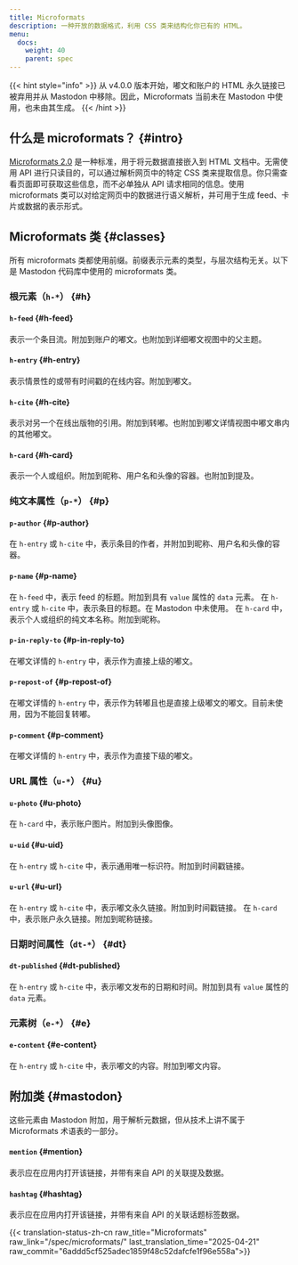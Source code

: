 ```yaml
---
title: Microformats
description: 一种开放的数据格式，利用 CSS 类来结构化你已有的 HTML。
menu:
  docs:
    weight: 40
    parent: spec
---
```


{{< hint style="info" >}}
从 v4.0.0 版本开始，嘟文和账户的 HTML 永久链接已被弃用并从 Mastodon 中移除。因此，Microformats 当前未在 Mastodon 中使用，也未由其生成。
{{< /hint >}}

## 什么是 microformats？ {#intro}

[Microformats 2.0](https://microformats.io/) 是一种标准，用于将元数据直接嵌入到 HTML 文档中。无需使用 API 进行只读目的，可以通过解析网页中的特定 CSS 类来提取信息。你只需查看页面即可获取这些信息，而不必单独从 API 请求相同的信息。使用 microformats 类可以对给定网页中的数据进行语义解析，并可用于生成 feed、卡片或数据的表示形式。

## Microformats 类 {#classes}

所有 microformats 类都使用前缀。前缀表示元素的类型，与层次结构无关。以下是 Mastodon 代码库中使用的 microformats 类。

### 根元素（`h-*`） {#h}

#### `h-feed` {#h-feed}

表示一个条目流。附加到账户的嘟文。也附加到详细嘟文视图中的父主题。

#### `h-entry` {#h-entry}

表示情景性的或带有时间戳的在线内容。附加到嘟文。

#### `h-cite` {#h-cite}

表示对另一个在线出版物的引用。附加到转嘟。也附加到嘟文详情视图中嘟文串内的其他嘟文。

#### `h-card` {#h-card}

表示一个人或组织。附加到昵称、用户名和头像的容器。也附加到提及。

### 纯文本属性（`p-*`） {#p}

#### `p-author` {#p-author}

在 `h-entry` 或 `h-cite` 中，表示条目的作者，并附加到昵称、用户名和头像的容器。

#### `p-name` {#p-name}

在 `h-feed` 中，表示 feed 的标题。附加到具有 `value` 属性的 `data` 元素。
在 `h-entry` 或 `h-cite` 中，表示条目的标题。在 Mastodon 中未使用。
在 `h-card` 中，表示个人或组织的纯文本名称。附加到昵称。

#### `p-in-reply-to` {#p-in-reply-to}

在嘟文详情的 `h-entry` 中，表示作为直接上级的嘟文。

#### `p-repost-of` {#p-repost-of}

在嘟文详情的 `h-entry` 中，表示作为转嘟且也是直接上级嘟文的嘟文。目前未使用，因为不能回复转嘟。

#### `p-comment` {#p-comment}

在嘟文详情的 `h-entry` 中，表示作为直接下级的嘟文。

### URL 属性（`u-*`） {#u}

#### `u-photo` {#u-photo}

在 `h-card` 中，表示账户图片。附加到头像图像。

#### `u-uid` {#u-uid}

在 `h-entry` 或 `h-cite` 中，表示通用唯一标识符。附加到时间戳链接。

#### `u-url` {#u-url}

在 `h-entry` 或 `h-cite` 中，表示嘟文永久链接。附加到时间戳链接。
在 `h-card` 中，表示账户永久链接。附加到昵称链接。

### 日期时间属性（`dt-*`） {#dt}

#### `dt-published` {#dt-published}

在 `h-entry` 或 `h-cite` 中，表示嘟文发布的日期和时间。附加到具有 `value` 属性的 `data` 元素。

### 元素树（`e-*`） {#e}

#### `e-content` {#e-content}

在 `h-entry` 或 `h-cite` 中，表示嘟文的内容。附加到嘟文内容。

## 附加类 {#mastodon}

这些元素由 Mastodon 附加，用于解析元数据，但从技术上讲不属于 Microformats 术语表的一部分。

#### `mention` {#mention}

表示应在应用内打开该链接，并带有来自 API 的关联提及数据。

#### `hashtag` {#hashtag}

表示应在应用内打开该链接，并带有来自 API 的关联话题标签数据。

{{< translation-status-zh-cn raw_title="Microformats" raw_link="/spec/microformats/" last_translation_time="2025-04-21" raw_commit="6addd5cf525adec1859f48c52dafcfe1f96e558a">}}
